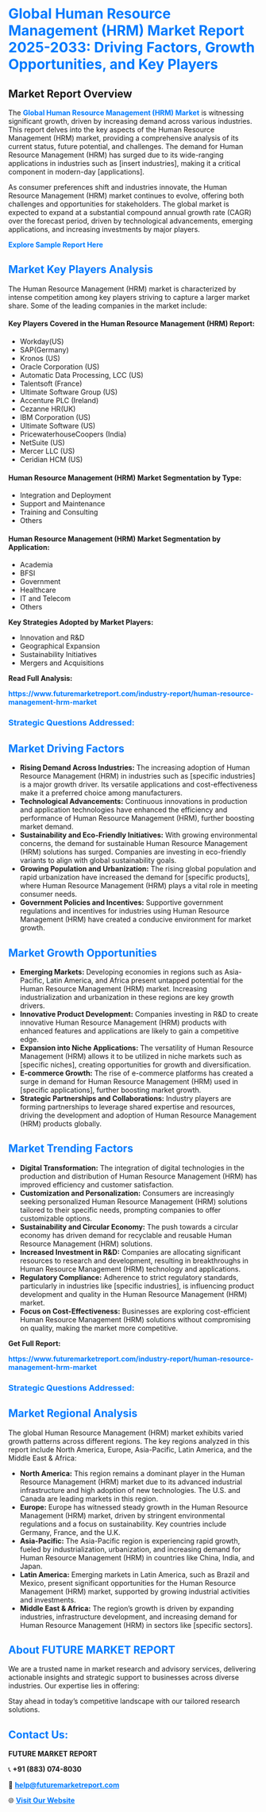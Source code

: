 <h1 style="color: #007BFF;">Global Human Resource Management (HRM) Market Report 2025-2033: Driving Factors, Growth Opportunities, and Key Players</h1>

<section id="overview">
<h2>Market Report Overview</h2>
<p>The <a href="https://www.futuremarketreport.com/industry-report/human-resource-management-hrm-market" style="color: #007BFF; text-decoration: none;"><strong>Global Human Resource Management (HRM) Market</strong></a> is witnessing significant growth, driven by increasing demand across various industries. This report delves into the key aspects of the Human Resource Management (HRM) market, providing a comprehensive analysis of its current status, future potential, and challenges. The demand for Human Resource Management (HRM) has surged due to its wide-ranging applications in industries such as [insert industries], making it a critical component in modern-day [applications].</p>
<p>As consumer preferences shift and industries innovate, the Human Resource Management (HRM) market continues to evolve, offering both challenges and opportunities for stakeholders. The global market is expected to expand at a substantial compound annual growth rate (CAGR) over the forecast period, driven by technological advancements, emerging applications, and increasing investments by major players.</p>
</section>

<section id="overview">
<p><a href="https://www.futuremarketreport.com/request-sample/reportId=60627" style="color: #007BFF; text-decoration: none;"><strong>Explore Sample Report Here</strong></a></p>
</section>

<section id="key-players">
<h2 style="color: #007BFF;">Market Key Players Analysis</h2>
<p>The Human Resource Management (HRM) market is characterized by intense competition among key players striving to capture a larger market share. Some of the leading companies in the market include:</p>
<h4>Key Players Covered in the Human Resource Management (HRM) Report:</h4>
<ul><li>Workday(US)</li><li>SAP(Germany)</li><li>Kronos (US)</li><li>Oracle Corporation (US)</li><li>Automatic Data Processing, LCC (US)</li><li>Talentsoft (France)</li><li>Ultimate Software Group (US)</li><li>Accenture PLC (Ireland)</li><li>Cezanne HR(UK)</li><li>IBM Corporation (US)</li><li>Ultimate Software (US)</li><li>PricewaterhouseCoopers (India)</li><li>NetSuite (US)</li><li>Mercer LLC (US)</li><li>Ceridian HCM (US)</li></ul>
<h4>Human Resource Management (HRM) Market Segmentation by Type:</h4>
<ul><li>Integration and Deployment</li><li>Support and Maintenance</li><li>Training and Consulting</li><li>Others</li></ul>

<h4>Human Resource Management (HRM) Market Segmentation by Application:</h4>
<ul><li>Academia</li><li>BFSI</li><li>Government</li><li>Healthcare</li><li>IT and Telecom</li><li>Others</li></ul>
<p><strong>Key Strategies Adopted by Market Players:</strong></p>
<ul>
<li>Innovation and R&D</li>
<li>Geographical Expansion</li>
<li>Sustainability Initiatives</li>
<li>Mergers and Acquisitions</li>
</ul>
</section>

<section>
<p><strong>Read Full Analysis: </strong></p><a href="https://www.futuremarketreport.com/industry-report/human-resource-management-hrm-market" style="color: #007BFF; text-decoration: none;"><strong>https://www.futuremarketreport.com/industry-report/human-resource-management-hrm-market</strong></a>
<h3 style="color: #007BFF;">Strategic Questions Addressed:</h3>
</section>

<section id="driving-factors">
<h2 style="color: #007BFF;">Market Driving Factors</h2>
<ul>
<li><strong>Rising Demand Across Industries:</strong> The increasing adoption of Human Resource Management (HRM) in industries such as [specific industries] is a major growth driver. Its versatile applications and cost-effectiveness make it a preferred choice among manufacturers.</li>
<li><strong>Technological Advancements:</strong> Continuous innovations in production and application technologies have enhanced the efficiency and performance of Human Resource Management (HRM), further boosting market demand.</li>
<li><strong>Sustainability and Eco-Friendly Initiatives:</strong> With growing environmental concerns, the demand for sustainable Human Resource Management (HRM) solutions has surged. Companies are investing in eco-friendly variants to align with global sustainability goals.</li>
<li><strong>Growing Population and Urbanization:</strong> The rising global population and rapid urbanization have increased the demand for [specific products], where Human Resource Management (HRM) plays a vital role in meeting consumer needs.</li>
<li><strong>Government Policies and Incentives:</strong> Supportive government regulations and incentives for industries using Human Resource Management (HRM) have created a conducive environment for market growth.</li>
</ul>
</section>

<section id="growth-opportunities">
<h2 style="color: #007BFF;">Market Growth Opportunities</h2>
<ul>
<li><strong>Emerging Markets:</strong> Developing economies in regions such as Asia-Pacific, Latin America, and Africa present untapped potential for the Human Resource Management (HRM) market. Increasing industrialization and urbanization in these regions are key growth drivers.</li>
<li><strong>Innovative Product Development:</strong> Companies investing in R&D to create innovative Human Resource Management (HRM) products with enhanced features and applications are likely to gain a competitive edge.</li>
<li><strong>Expansion into Niche Applications:</strong> The versatility of Human Resource Management (HRM) allows it to be utilized in niche markets such as [specific niches], creating opportunities for growth and diversification.</li>
<li><strong>E-commerce Growth:</strong> The rise of e-commerce platforms has created a surge in demand for Human Resource Management (HRM) used in [specific applications], further boosting market growth.</li>
<li><strong>Strategic Partnerships and Collaborations:</strong> Industry players are forming partnerships to leverage shared expertise and resources, driving the development and adoption of Human Resource Management (HRM) products globally.</li>
</ul>
</section>

<section id="trending-factors">
<h2 style="color: #007BFF;">Market Trending Factors</h2>
<ul>
<li><strong>Digital Transformation:</strong> The integration of digital technologies in the production and distribution of Human Resource Management (HRM) has improved efficiency and customer satisfaction.</li>
<li><strong>Customization and Personalization:</strong> Consumers are increasingly seeking personalized Human Resource Management (HRM) solutions tailored to their specific needs, prompting companies to offer customizable options.</li>
<li><strong>Sustainability and Circular Economy:</strong> The push towards a circular economy has driven demand for recyclable and reusable Human Resource Management (HRM) solutions.</li>
<li><strong>Increased Investment in R&D:</strong> Companies are allocating significant resources to research and development, resulting in breakthroughs in Human Resource Management (HRM) technology and applications.</li>
<li><strong>Regulatory Compliance:</strong> Adherence to strict regulatory standards, particularly in industries like [specific industries], is influencing product development and quality in the Human Resource Management (HRM) market.</li>
<li><strong>Focus on Cost-Effectiveness:</strong> Businesses are exploring cost-efficient Human Resource Management (HRM) solutions without compromising on quality, making the market more competitive.</li>
</ul>
</section>

<section>
<p><strong>Get Full Report: </strong></p><a href="https://www.futuremarketreport.com/industry-report/human-resource-management-hrm-market" style="color: #007BFF; text-decoration: none;"><strong>https://www.futuremarketreport.com/industry-report/human-resource-management-hrm-market</strong></a>
<h3 style="color: #007BFF;">Strategic Questions Addressed:</h3>
</section>


<section id="regional-analysis">
<h2 style="color: #007BFF;">Market Regional Analysis</h2>
<p>The global Human Resource Management (HRM) market exhibits varied growth patterns across different regions. The key regions analyzed in this report include North America, Europe, Asia-Pacific, Latin America, and the Middle East & Africa:</p>
<ul>
<li><strong>North America:</strong> This region remains a dominant player in the Human Resource Management (HRM) market due to its advanced industrial infrastructure and high adoption of new technologies. The U.S. and Canada are leading markets in this region.</li>
<li><strong>Europe:</strong> Europe has witnessed steady growth in the Human Resource Management (HRM) market, driven by stringent environmental regulations and a focus on sustainability. Key countries include Germany, France, and the U.K.</li>
<li><strong>Asia-Pacific:</strong> The Asia-Pacific region is experiencing rapid growth, fueled by industrialization, urbanization, and increasing demand for Human Resource Management (HRM) in countries like China, India, and Japan.</li>
<li><strong>Latin America:</strong> Emerging markets in Latin America, such as Brazil and Mexico, present significant opportunities for the Human Resource Management (HRM) market, supported by growing industrial activities and investments.</li>
<li><strong>Middle East & Africa:</strong> The region’s growth is driven by expanding industries, infrastructure development, and increasing demand for Human Resource Management (HRM) in sectors like [specific sectors].</li>
</ul>
</section>

<footer>
<h2 style="color: #007BFF;">About FUTURE MARKET REPORT</h2>
<p>We are a trusted name in market research and advisory services, delivering actionable insights and strategic support to businesses across diverse industries. Our expertise lies in offering:</p>

<p>Stay ahead in today’s competitive landscape with our tailored research solutions.</p>

<h2 style="color: #007BFF;">Contact Us:</h2>
<p><strong>FUTURE MARKET REPORT</strong></p>
<p>📞 <strong>+91 (883) 074-8030</strong></p>
<p>📧 <strong><a href="mailto:help@futuremarketreport.com" style="color: #007BFF;">help@futuremarketreport.com</a></strong></p>
<p>🌐 <strong><a href="https://www.futuremarketreport.com/" style="color: #007BFF;">Visit Our Website</a></strong></p>
</footer>